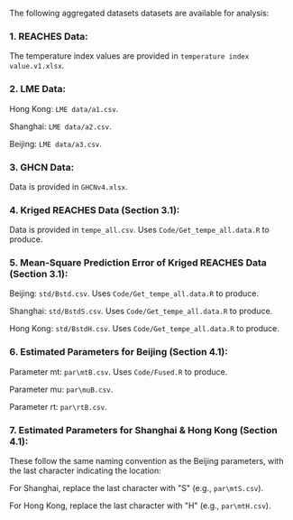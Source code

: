 The following aggregated datasets datasets are available for analysis:

### 1. REACHES Data:

The temperature index values are provided in `temperature index value.v1.xlsx`.

### 2. LME Data:

Hong Kong: `LME data/a1.csv`.

Shanghai: `LME data/a2.csv`.

Beijing: `LME data/a3.csv`.

### 3. GHCN Data:

Data is provided in `GHCNv4.xlsx`.

### 4. Kriged REACHES Data (Section 3.1):

Data is provided in `tempe_all.csv`. Uses `Code/Get_tempe_all.data.R` to produce.

### 5. Mean-Square Prediction Error of Kriged REACHES Data (Section 3.1):

Beijing: `std/Bstd.csv`. Uses `Code/Get_tempe_all.data.R` to produce.

Shanghai: `std/BstdS.csv`. Uses `Code/Get_tempe_all.data.R` to produce.

Hong Kong: `std/BstdH.csv`. Uses `Code/Get_tempe_all.data.R` to produce.

### 6. Estimated Parameters for Beijing (Section 4.1):

Parameter mt: `par\mtB.csv`. Uses `Code/Fused.R` to produce.

Parameter mu: `par\muB.csv`.

Parameter rt: `par\rtB.csv`.

### 7. Estimated Parameters for Shanghai & Hong Kong (Section 4.1):

These follow the same naming convention as the Beijing parameters, with the last character indicating the location:

For Shanghai, replace the last character with "S" (e.g., `par\mtS.csv`).

For Hong Kong, replace the last character with "H" (e.g., `par\mtH.csv`).


